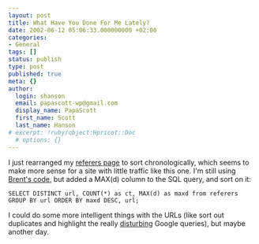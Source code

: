 ```yaml
---
layout: post
title: What Have You Done For Me Lately?
date: 2002-06-12 05:06:33.000000000 +02:00
categories:
- General
tags: []
status: publish
type: post
published: true
meta: {}
author:
  login: shanson
  email: papascott-wp@gmail.com
  display_name: PapaScott
  first_name: Scott
  last_name: Hanson
# excerpt: !ruby/object:Hpricot::Doc
  # options: {}
---
```

<p>I just rearranged my <a href="http://www.papascott.de/referers.php">referers page</a> to sort chronologically, which seems to make more sense for a site with little traffic like this one.  I'm still using <a href="http://ranchero.com/php/rollingreferers/">Brent's code</a>, but added a MAX(d) column to the SQL query, and sort on it: </p>
<p><code>SELECT DISTINCT url, COUNT(*) as ct, MAX(d) as maxd from referers GROUP BY url ORDER BY maxd DESC, url;</code></p>
<p>I could do some more intelligent things with the URLs (like sort out duplicates and highlight the really <a href="http://searchrequests.weblogs.com/">disturbing</a> Google queries), but maybe another day.</p>

